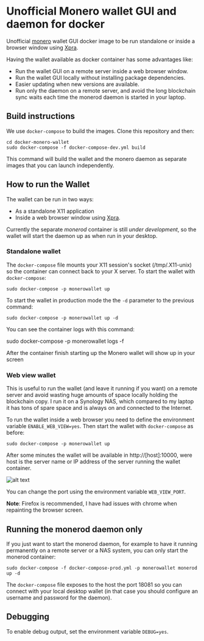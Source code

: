 
# Unofficial Monero wallet GUI and daemon for docker

Unofficial [monero](http://www.getmonero.org/) wallet GUI docker image to be run standalone or inside a browser window using [Xpra](https://www.xpra.org/).

Having the wallet available as docker container has some advantages like:

* Run the wallet GUI on a remote server inside a web browser window.
* Run the wallet GUI locally without installing package dependencies.
* Easier updating when new versions are available.
* Run only the daemon on a remote server, and avoid the long blockchain sync waits each time the monerod daemon is started in your laptop.

## Build instructions

We use `docker-compose` to build the images. Clone this repository and then:

    cd docker-monero-wallet
    sudo docker-compose -f docker-compose-dev.yml build

This command will build the wallet and the monero daemon as separate images that
you can launch independently.

## How to run the Wallet

The wallet can be run in two ways:

* As a standalone X11 application
* Inside a web browser window using [Xpra](https://www.xpra.org/).

Currently the separate _monerod_ container is still _under development_, so the wallet will start the daemon up as when run in your desktop.

### Standalone wallet

The `docker-compose` file mounts your X11 session's socket (/tmp/.X11-unix) so the container can connect back to your X server. To start the wallet with `docker-compose`:

    sudo docker-compose -p monerowallet up

<!--This will pull and bring up monerod and wallet containers, link them and mount
volumes according to the `docker-compose.yml` configuration file.
-->
To start the wallet in production mode the the `-d` parameter to the previous
command:

    sudo docker-compose -p monerowallet up -d

You can see the container logs with this command:

  sudo docker-compose -p monerowallet logs -f

After the container finish starting up the Monero wallet will show up in your
screen

### Web view wallet

This is useful to run the wallet (and leave it running if you want) on a remote server and avoid wasting huge amounts of space locally holding the blockchain copy. I run it on a Synology NAS, which compared to my laptop it has tons of spare space and is always on and connected to the Internet.

To run the wallet inside a web browser you need to define the environment variable `ENABLE_WEB_VIEW=yes`. Then start the wallet with `docker-compose` as before:

    sudo docker-compose -p monerowallet up

After some minutes the wallet will be available in http://[host]:10000, were host is the server name or IP address of the server running the wallet container.

![alt text](https://raw.githubusercontent.com/juanluisbaptiste/docker-monero-wallet/master/img/wallet_open_web.png "Monero wallet running on a web browser")

You can change the port using the environment variable `WEB_VIEW_PORT`.

**Note**: Firefox is recommended, I have had issues with chrome when repainting the browser screen.

## Running the monerod daemon only

If you just want to start the monerod daemon, for example to have it running
permanently on a remote server or a NAS system, you can only start the monerod
container:

    sudo docker-compose -f docker-compose-prod.yml -p monerowallet monerod up -d

The `docker-compose` file exposes to the host the port 18081 so you can connect
with your local desktop wallet (in that case you should configure an username
and password for the daemon).

## Debugging
To enable debug output, set the environment variable `DEBUG=yes`.
